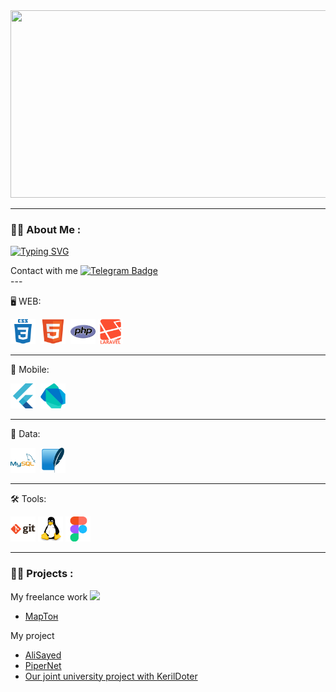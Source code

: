 
<div align="center">
  <img src="https://media.giphy.com/media/dWesBcTLavkZuG35MI/giphy.gif" width="600" height="300"/>
</div>

---

### 👨‍💻 About Me :
[![Typing SVG](https://readme-typing-svg.herokuapp.com?font=Fira+Code&pause=1000&color=FFFFFF&width=435&lines=I+am+a+PHP+and+Flutter+developer)](https://git.io/typing-svg)


<div id="badges">
  <div>
    Contact with me 
    <a href="https://t.me/rikkivesk">
      <img src="https://img.shields.io/badge/Telegram-blue?logo=telegram&logoColor=white&style=for-the-badge" alt="Telegram Badge"/>
    </a> 
  </div>
</div>
---

🖥 WEB:
<div>
  <img src="https://github.com/devicons/devicon/blob/master/icons/css3/css3-plain-wordmark.svg"  title="CSS3" alt="CSS" width="40" height="40"/>&nbsp;
  <img src="https://github.com/devicons/devicon/blob/master/icons/html5/html5-original.svg" title="HTML5" alt="HTML" width="40" height="40"/>&nbsp;
  <img src="https://github.com/devicons/devicon/blob/master/icons/php/php-original.svg" title="Git" **alt="Git" width="40" height="40"/>
  <img src=https://github.com/devicons/devicon/blob/master/icons/laravel/laravel-plain-wordmark.svg title="Laravel" alt="Laravel" width="40" height="40"/>&nbsp;
</div>

---
📱 Mobile:
<div>
  <img src="https://github.com/devicons/devicon/blob/master/icons/flutter/flutter-original.svg" title="Flutter" alt="Flutter" width="40" height="40"/>&nbsp;
  <img src="https://github.com/devicons/devicon/blob/master/icons/dart/dart-original.svg" title="Flutter" alt="Flutter" width="40" height="40"/>&nbsp;
  
</div>

---
💾 Data:
<div>
  <img src="https://github.com/devicons/devicon/blob/master/icons/mysql/mysql-original-wordmark.svg" title="MySQL"  alt="MySQL" width="40" height="40"/>&nbsp;
  <img src="https://github.com/devicons/devicon/blob/master/icons/sqlite/sqlite-original.svg" title="Flutter" alt="Flutter" width="40" height="40"/>&nbsp;
</div>

---
🛠 Tools:
<div>
  <img src="https://github.com/devicons/devicon/blob/master/icons/git/git-original-wordmark.svg" title="Git" **alt="Git" width="40" height="40"/>
  <img src="https://github.com/devicons/devicon/blob/master/icons/linux/linux-original.svg" title="Git" **alt="Git" width="40" height="40"/>
  <img src="https://github.com/devicons/devicon/blob/master/icons/figma/figma-original.svg" title="Git" **alt="Git" width="40" height="40"/>
</div>

---
### 👨‍💻 Projects :

<div>
  My freelance work <img src="https://media.giphy.com/media/WUlplcMpOCEmTGBtBW/giphy.gif" width="30">
  <ul>
    <li>
      <a href="https://playful-bubblegum-b5febb.netlify.app/">МарТон</a>
    </li>
  </ul>
  
</div>
<div>
  My project
<ul>
  <li><a style="display=block" href="https://quiet-longma-733094.netlify.app/">AliSayed</a></li>
  <li><a href="https://relaxed-gaufre-500c34.netlify.app/">PiperNet</a></li>
  <li><a href="https://github.com/rikkivesk/kubsau_yourProductiv">Our joint university project with <a href="https://github.com/KerilDoter"</a>KerilDoter</a> </a></li>
</ul>
</div>
<div align="right"> 
    <img src="https://komarev.com/ghpvc/?username=KerilDoter&style=flat-square&color=blue" alt=""/>
</div>
